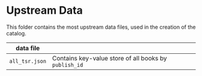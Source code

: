 # Upstream Data

This folder contains the most upstream data files, used in the creation of the catalog.

| data file      |                                                       |
| -------------- | ----------------------------------------------------- |
| `all_tsr.json` | Contains key-value store of all books by `publish_id` |


